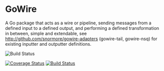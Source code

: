 GoWire
======

A Go package that acts as a wire or pipeline, sending messages from a defined input to a defined output, and performing a defined transformation in between, simple and extendable, see http://github.com/snormore/gowire-adapters (gowire-tail, gowire-nsq) for existing inputter and outputter definitions.

![Build Status](https://travis-ci.org/snormore/gowire.png)

[![Coverage Status](https://coveralls.io/repos/snormore/gowire/badge.png)](https://coveralls.io/r/snormore/gowire) [![Build Status](https://drone.io/github.com/snormore/gowire/status.png)](https://drone.io/github.com/snormore/gowire/latest)
